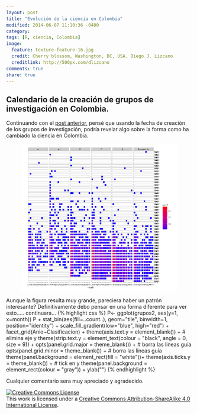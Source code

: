 ```yaml
---
layout: post
title: "Evolución de la ciencia en Colombia"
modified: 2014-06-07 11:10:36 -0400
category:
tags: [R, ciencia, Colombia]
image:
  feature: texture-feature-16.jpg
  credit: Cherry blossom, Washington, DC, USA. Diego J. Lizcano
  creditlink: http://500px.com/dlizcano
comments: true
share: true
---
```


## Calendario de la creación de grupos de investigación en Colombia.  
 
Continuando con el [post anterior,](http://dlizcano.github.io/2014/06/05/Science-in-Colombia.html) pensé que usando la fecha de creación de los grupos de investigación, podría revelar algo sobre la forma como ha cambiado la ciencia en Colombia. 

<figure>
	<a href="/images/Colciencias/calendar_big.pdf"><img src="/images/Colciencias/calendar_small.png"></a>
</figure>

Aunque la figura resulta muy grande, pareciera haber un patrón interesante? 
Definitivamente debo pensar en una forma diferente para ver esto..... continuara... 
{% highlight css %}
P<- ggplot(grupos2, aes(y=1, x=month)) 
P + stat_bin(aes(fill=..count..), geom="tile", binwidth=1, position="identity") +
  scale_fill_gradient(low="blue", high="red") +
  facet_grid(Anio~Clasificacion) +
  theme(axis.text.y = element_blank()) + # elimina eje y
  theme(strip.text.y = element_text(colour = "black", angle = 0, size = 9)) +
  opts(panel.grid.major = theme_blank()) + # borra las lineas guía
  opts(panel.grid.minor = theme_blank()) + # borra las lineas guía
  theme(panel.background = element_rect(fill = "white"))+
  theme(axis.ticks.y = theme_blank()) + # tick en y
  theme(panel.background = element_rect(colour = "gray")) +
  ylab("")
  {% endhighlight %}
 
Cualquier comentario sera muy apreciado y agradecido.

<p></p> 

<a rel="license" href="http://creativecommons.org/licenses/by-sa/4.0/"><img alt="Creative Commons License" style="border-width:0" src="http://i.creativecommons.org/l/by-sa/4.0/88x31.png" /></a><br />This work is licensed under a <a rel="license" href="http://creativecommons.org/licenses/by-sa/4.0/">Creative Commons Attribution-ShareAlike 4.0 International License</a>.